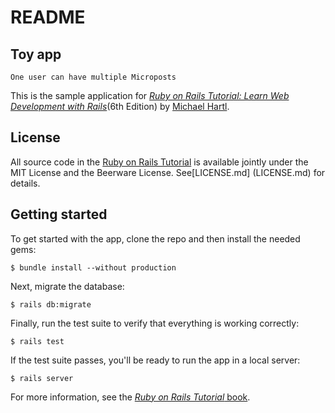 # README

## Toy app
    One user can have multiple Microposts

This is the sample application for
[*Ruby on Rails Tutorial: Learn Web Development with Rails*](https://www.railstutorial.org/)(6th Edition) by [Michael Hartl](https://www.michaelhartl.com/).
## License
All source code in the [Ruby on Rails Tutorial](https://www.railstutorial.org/) is available jointly under the MIT License and the Beerware License. See[LICENSE.md] (LICENSE.md) for details.

## Getting started
To get started with the app, clone the repo and then install
the needed gems:
```
$ bundle install --without production
```
Next, migrate the database:
```
$ rails db:migrate
```
Finally, run the test suite to verify that everything is
working correctly:
```
$ rails test
```
If the test suite passes, you'll be ready to run the app in a
local server:
```
$ rails server
```
For more information, see the
[*Ruby on Rails Tutorial* book](https://www.railstutorial.org/book).


